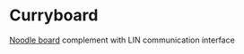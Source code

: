# Curryboard
[Noodle board](https://github.com/javifercep/Noodleboard) complement with LIN communication interface
